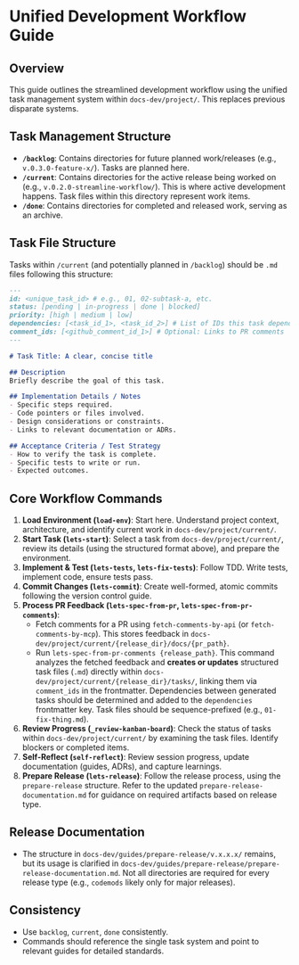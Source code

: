 # Unified Development Workflow Guide

## Overview
This guide outlines the streamlined development workflow using the unified task management system within `docs-dev/project/`. This replaces previous disparate systems.

## Task Management Structure
- **`/backlog`**: Contains directories for future planned work/releases (e.g., `v.0.3.0-feature-x/`). Tasks are planned here.
- **`/current`**: Contains directories for the active release being worked on (e.g., `v.0.2.0-streamline-workflow/`). This is where active development happens. Task files within this directory represent work items.
- **`/done`**: Contains directories for completed and released work, serving as an archive.

## Task File Structure
Tasks within `/current` (and potentially planned in `/backlog`) should be `.md` files following this structure:

```markdown
---
id: <unique_task_id> # e.g., 01, 02-subtask-a, etc.
status: [pending | in-progress | done | blocked]
priority: [high | medium | low]
dependencies: [<task_id_1>, <task_id_2>] # List of IDs this task depends on
comment_ids: [<github_comment_id_1>] # Optional: Links to PR comments
---

# Task Title: A clear, concise title

## Description
Briefly describe the goal of this task.

## Implementation Details / Notes
- Specific steps required.
- Code pointers or files involved.
- Design considerations or constraints.
- Links to relevant documentation or ADRs.

## Acceptance Criteria / Test Strategy
- How to verify the task is complete.
- Specific tests to write or run.
- Expected outcomes.
```

## Core Workflow Commands

1.  **Load Environment (`load-env`)**: Start here. Understand project context, architecture, and identify current work in `docs-dev/project/current/`.
2.  **Start Task (`lets-start`)**: Select a task from `docs-dev/project/current/`, review its details (using the structured format above), and prepare the environment.
3.  **Implement &amp; Test (`lets-tests`, `lets-fix-tests`)**: Follow TDD. Write tests, implement code, ensure tests pass.
4.  **Commit Changes (`lets-commit`)**: Create well-formed, atomic commits following the version control guide.
5.  **Process PR Feedback (`lets-spec-from-pr`, `lets-spec-from-pr-comments`)**:
    - Fetch comments for a PR using `fetch-comments-by-api` (or `fetch-comments-by-mcp`). This stores feedback in `docs-dev/project/current/{release_dir}/docs/{pr_path}`.
    - Run `lets-spec-from-pr-comments {release_path}`. This command analyzes the fetched feedback and **creates or updates** structured task files (`.md`) directly within `docs-dev/project/current/{release_dir}/tasks/`, linking them via `comment_ids` in the frontmatter. Dependencies between generated tasks should be determined and added to the `dependencies` frontmatter key. Task files should be sequence-prefixed (e.g., `01-fix-thing.md`).
6.  **Review Progress (`_review-kanban-board`)**: Check the status of tasks within `docs-dev/project/current/` by examining the task files. Identify blockers or completed items.
7.  **Self-Reflect (`self-reflect`)**: Review session progress, update documentation (guides, ADRs), and capture learnings.
8.  **Prepare Release (`lets-release`)**: Follow the release process, using the `prepare-release` structure. Refer to the updated `prepare-release-documentation.md` for guidance on required artifacts based on release type.

## Release Documentation
- The structure in `docs-dev/guides/prepare-release/v.x.x.x/` remains, but its usage is clarified in `docs-dev/guides/prepare-release/prepare-release-documentation.md`. Not all directories are required for every release type (e.g., `codemods` likely only for major releases).

## Consistency
- Use `backlog`, `current`, `done` consistently.
- Commands should reference the single task system and point to relevant guides for detailed standards.